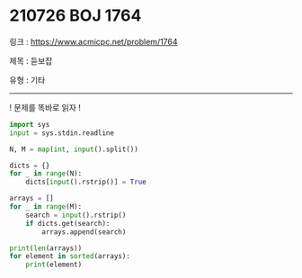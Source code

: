 # 210726 BOJ 1764

링크 : https://www.acmicpc.net/problem/1764

제목 : 듣보잡

유형 : 기타

---

! 문제를 똑바로 읽자 !

```python
import sys
input = sys.stdin.readline

N, M = map(int, input().split())

dicts = {}
for _ in range(N):
    dicts[input().rstrip()] = True

arrays = []
for _ in range(M):
    search = input().rstrip()
    if dicts.get(search):
        arrays.append(search)

print(len(arrays))       
for element in sorted(arrays):
    print(element)
```

